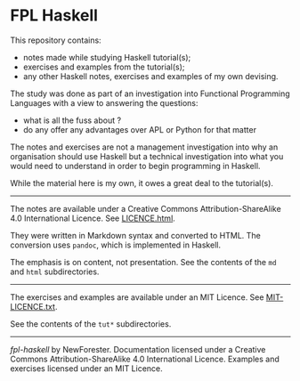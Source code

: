 <!-- fpl-haskell by NewForester:  notes and examples of Haskell -->

# FPL Haskell

This repository contains:

  * notes made while studying Haskell tutorial(s);
  * exercises and examples from the tutorial(s);
  * any other Haskell notes, exercises and examples of my own devising.

The study was done as part of an investigation into Functional Programming Languages with a view to answering the questions:

  * what is all the fuss about ?
  * do any offer any advantages over APL or Python for that matter

The notes and exercises are not a management investigation into why an organisation should use Haskell
but a technical investigation into what you would need to understand in order to begin programming in Haskell.

While the material here is my own, it owes a great deal to the tutorial(s).

---

The notes are available under a Creative Commons Attribution-ShareAlike 4.0 International Licence.
See [LICENCE.html](LICENCE.html).

They were written in Markdown syntax and converted to HTML.
The conversion uses `pandoc`, which is implemented in Haskell.

The emphasis is on content, not presentation.
See the contents of the `md` and `html` subdirectories.

---

The exercises and examples are available under an MIT Licence.
See [MIT-LICENCE.txt](MIT-LICENCE.txt).

See the contents of the `tut*` subdirectories.

---

*fpl-haskell* by NewForester.
Documentation licensed under a Creative Commons Attribution-ShareAlike 4.0 International Licence.
Examples and exercises licensed under an MIT Licence.

<!-- EOF -->
